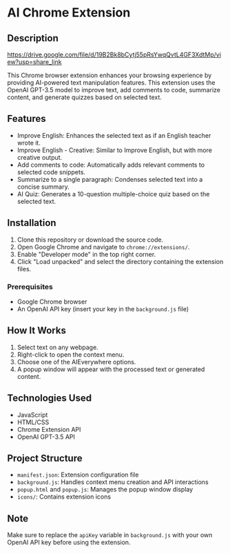 # AI Chrome Extension

## Description

https://drive.google.com/file/d/19B2Bk8bCytj55pRsYwqQvtL4GF3XdtMp/view?usp=share_link

This Chrome browser extension enhances your browsing experience by providing AI-powered text manipulation features. This extension uses the OpenAI GPT-3.5 model to improve text, add comments to code, summarize content, and generate quizzes based on selected text.

## Features

- Improve English: Enhances the selected text as if an English teacher wrote it.
- Improve English - Creative: Similar to Improve English, but with more creative output.
- Add comments to code: Automatically adds relevant comments to selected code snippets.
- Summarize to a single paragraph: Condenses selected text into a concise summary.
- AI Quiz: Generates a 10-question multiple-choice quiz based on the selected text.

## Installation

1. Clone this repository or download the source code.
2. Open Google Chrome and navigate to `chrome://extensions/`.
3. Enable "Developer mode" in the top right corner.
4. Click "Load unpacked" and select the directory containing the extension files.

### Prerequisites

- Google Chrome browser
- An OpenAI API key (insert your key in the `background.js` file)

## How It Works

1. Select text on any webpage.
2. Right-click to open the context menu.
3. Choose one of the AIEverywhere options.
4. A popup window will appear with the processed text or generated content.

## Technologies Used

- JavaScript
- HTML/CSS
- Chrome Extension API
- OpenAI GPT-3.5 API

## Project Structure

- `manifest.json`: Extension configuration file
- `background.js`: Handles context menu creation and API interactions
- `popup.html` and `popup.js`: Manages the popup window display
- `icons/`: Contains extension icons

## Note

Make sure to replace the `apiKey` variable in `background.js` with your own OpenAI API key before using the extension.

